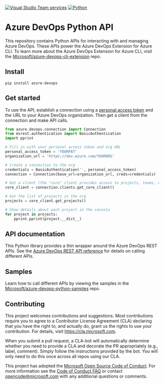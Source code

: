 [![Visual Studio Team services](https://mseng.visualstudio.com/_apis/public/build/definitions/698eacea-9ea2-4eb8-80a4-d06170edf6bc/5904/badge)]()
[![Python](https://img.shields.io/pypi/pyversions/azure-devops.svg)](https://pypi.python.org/pypi/azure-devops)

# Azure DevOps Python API

This repository contains Python APIs for interacting with and managing Azure DevOps. These APIs power the Azure DevOps Extension for Azure CLI. To learn more about the Azure DevOps Extension for Azure CLI, visit the [Microsoft/azure-devops-cli-extension](https://github.com/Microsoft/azure-devops-cli-extension) repo.

## Install 

```
pip install azure-devops
```

## Get started


To use the API, establish a connection using a [personal access token](https://docs.microsoft.com/azure/devops/organizations/accounts/use-personal-access-tokens-to-authenticate?view=vsts) and the URL to your Azure DevOps organization. Then get a client from the connection and make API calls.

```python
from azure.devops.connection import Connection
from msrest.authentication import BasicAuthentication
import pprint

# Fill in with your personal access token and org URL
personal_access_token = 'YOURPAT'
organization_url = 'https://dev.azure.com/YOURORG'

# Create a connection to the org
credentials = BasicAuthentication('', personal_access_token)
connection = Connection(base_url=organization_url, creds=credentials)

# Get a client (the "core" client provides access to projects, teams, etc)
core_client = connection.clients.get_core_client()

# Get the list of projects in the org
projects = core_client.get_projects()

# Show details about each project in the console
for project in projects:
    pprint.pprint(project.__dict__)
```

## API documentation

This Python library provides a thin wrapper around the Azure DevOps REST APIs. See the [Azure DevOps REST API reference](https://docs.microsoft.com/en-us/rest/api/azure/devops/?view=azure-devops-rest-5.1) for details on calling different APIs.

## Samples

Learn how to call different APIs by viewing the samples in the [Microsoft/azure-devops-python-samples](https://github.com/Microsoft/azure-devops-python-samples) repo.

## Contributing

This project welcomes contributions and suggestions.  Most contributions require you to agree to a
Contributor License Agreement (CLA) declaring that you have the right to, and actually do, grant us
the rights to use your contribution. For details, visit https://cla.microsoft.com.

When you submit a pull request, a CLA-bot will automatically determine whether you need to provide
a CLA and decorate the PR appropriately (e.g., label, comment). Simply follow the instructions
provided by the bot. You will only need to do this once across all repos using our CLA.

This project has adopted the [Microsoft Open Source Code of Conduct](https://opensource.microsoft.com/codeofconduct/).
For more information see the [Code of Conduct FAQ](https://opensource.microsoft.com/codeofconduct/faq/) or
contact [opencode@microsoft.com](mailto:opencode@microsoft.com) with any additional questions or comments.
